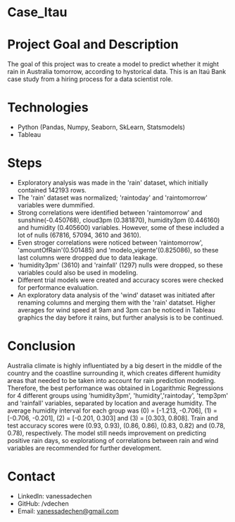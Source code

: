 # Case_Itau
 
# Project Goal and Description
  The goal of this project was to create a model to predict whether it might rain in Australia tomorrow, according to hystorical data. This is an Itaú Bank case study from  a hiring process for a data scientist role. 
  
# Technologies 
  - Python (Pandas, Numpy, Seaborn, SkLearn, Statsmodels)
  - Tableau

# Steps
- Exploratory analysis was made in the 'rain' dataset, which initially contained 142193 rows. 
- The 'rain' dataset was normalized; 'raintoday' and 'raintomorrow' variables were dummified. 
- Strong correlations were identified between 'raintomorrow' and sunshine(-0.450768), cloud3pm (0.381870), humidity3pm (0.446160) and humidity (0.405600) variables. However, some of these included a lot of nulls (67816, 57094, 3610 and 3610).
- Even stroger correlations were noticed between 'raintomorrow', 'amountOfRain'(0.501485) and 'modelo_vigente'(0.825086), so these last columns were dropped due to data leakage. 
- 'humidity3pm' (3610) and 'rainfall' (1297) nulls were dropped, so these variables could also be used in modeling.
- Different trial models were created and accuracy scores were checked for performance evaluation. 
- An exploratory data analysis of the 'wind' dataset was initiated after renaming columns and merging them with the 'rain' datatset. Higher averages for wind speed at 9am and 3pm can be noticed in Tableau graphics the day before it rains, but further analysis is to be continued. 

# Conclusion

Australia climate is highly influentiated by a big desert in the middle of the country and the coastline surrounding it, which creates different humidity areas that needed to be taken into account for rain prediction modeling. Therefore, the best performance was obtained in Logarithmic Regressions for 4 different groups using 'humidity3pm', 'humidity','raintoday', 'temp3pm' and 'rainfall' variables, separated by location and average humidity. The average humidity interval for each group was (0) = [-1.213, -0.706], (1) = [-0.706, -0.201], (2) = [-0.201, 0.303] and (3) = [0.303, 0.808]. Train and test accuracy scores were (0.93, 0.93), (0.86, 0.86), (0.83, 0.82) and (0.78, 0.78), respectively. The model still needs improvement on predicting positive rain days, so explorationg of correlations between rain and wind variables are recommended for further development. 
 
# Contact
- LinkedIn: vanessadechen
- GitHub: /vdechen
- Email: vanessadechen@gmail.com

